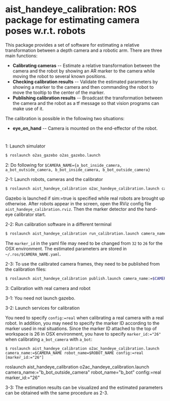aist_handeye_calibration: ROS package for estimating camera poses w.r.t. robots
==================================================

This package provides a set of software for estimating a relative transformation between a depth camera and a robotic arm. There are three main functions:

- **Calibrating cameras** -- Estimate a relative transformation between the camera and the robot by showing an AR marker to the camera while moving the robot to several known positions.
- **Checking calibration results** -- Validate the estimated parameters by showing a marker to the camera and then commanding the robot to move the tooltip to the center of the marker.
- **Publishing calibration results** -- Broadcast the transformation between the camera and the robot as a tf message so that vision programs can make use of it.

The calibration is possible in the following two situations:

- **eye_on_hand** -- Camera is mounted on the end-effector of the robot.
# 

1: Launch simulator
```bash
$ roslaunch o2as_gazebo o2as_gazebo.launch
```

2: Do following for `$CAMERA_NAME={a_bot_inside_camera, a_bot_outside_camera, b_bot_inside_camera, b_bot_outside_camera}`

2-1: Launch robots, cameras and the calibrator
```bash
$ roslaunch aist_handeye_calibration o2ac_handeye_calibration.launch camera_name:=$CAMERA_NAME [sim:=true]
```
Gazebo is launched if sim:=true is specified while real robots are brought up otherwise. After robots appear in the screen, open the RViz config file `aist_handeye_calibration.rviz`. Then the marker detector and the hand-eye calibrator start.

2-2: Run calibration software in a different terminal
```bash
$ roslaunch aist_handeye_calibration run_calibration.launch camera_name:=$CAMERA_NAME
```

The `marker_id` in the yaml file may need to be changed from `32` to `26` for the OSX environment. The estimated parameters are stored in `~/.ros/$CAMERA_NAME.yaml`.

2-3: To use the calibrated camera frames, they need to be published from the calibration files:
```bash
$ roslaunch aist_handeye_calibration publish.launch camera_name:=$CAMERA_NAME
```

3: Calibration with real camera and robot

3-1: You need not launch gazebo.

3-2: Launch services for calibration

You need to specify `config:=real` when calibrating a real camera with a real robot. In addition, you may need to specify the marker ID according to the marker used in real situations. Since the marker ID attached to the top of workspace is 26 in OSX environment, you have to specify `marker_id:="26"` when calibrating `a_bot_camera` with `a_bot`:
```
$ roslaunch aist_handeye_calibration o2ac_handeye_calibration.launch camera_name:=$CAMERA_NAME robot_name=$ROBOT_NAME config:=real [marker_id:="26"]
```
roslaunch aist_handeye_calibration o2ac_handeye_calibration.launch camera_name:="b_bot_outside_camera" robot_name="b_bot" config:=real marker_id:="26"

3-3: The estimation results can be visualized and the estimated parameters can be obtained with the same procedure as 2-3.
